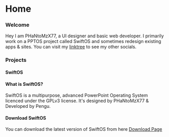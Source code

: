 # Home

### Welcome

Hey I am PHaNtoMzX77, a UI designer and basic web developer. I primarily work on a PPTOS project called SwiftOS and sometimes redesign existing apps & sites. You can visit my [linktree](https://linktr.ee/phantomzx77) to see my other socials.

### Projects

#### SwiftOS

#### What is SwiftOS?

SwiftOS is a multipurpose, advanced PowerPoint Operating System licenced under the GPLv3 license. It's designed by PHaNtoMzX77 & Developed by Pengu.

#### Download SwiftOS

You can download the latest version of SwiftOS from here [Download Page](https://phantomzx77.github.io/phantomzx77/SwiftOS)

